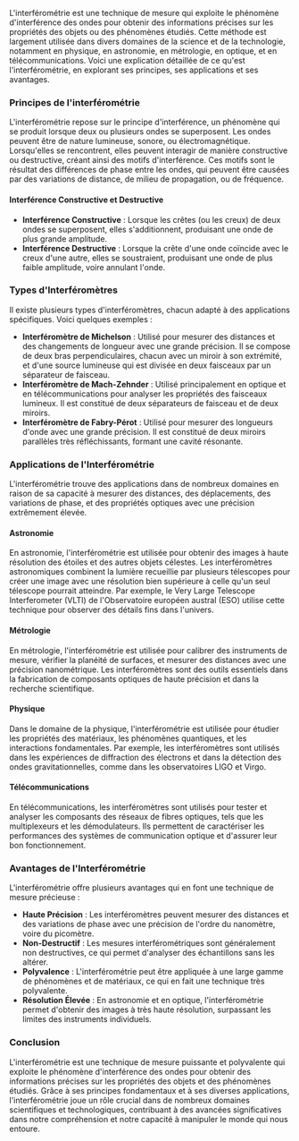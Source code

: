 L'interférométrie est une technique de mesure qui exploite le phénomène d'interférence des ondes pour obtenir des informations précises sur les propriétés des objets ou des phénomènes étudiés. Cette méthode est largement utilisée dans divers domaines de la science et de la technologie, notamment en physique, en astronomie, en métrologie, en optique, et en télécommunications. Voici une explication détaillée de ce qu'est l'interférométrie, en explorant ses principes, ses applications et ses avantages.

### Principes de l'interférométrie

L'interférométrie repose sur le principe d'interférence, un phénomène qui se produit lorsque deux ou plusieurs ondes se superposent. Les ondes peuvent être de nature lumineuse, sonore, ou électromagnétique. Lorsqu'elles se rencontrent, elles peuvent interagir de manière constructive ou destructive, créant ainsi des motifs d'interférence. Ces motifs sont le résultat des différences de phase entre les ondes, qui peuvent être causées par des variations de distance, de milieu de propagation, ou de fréquence.

#### Interférence Constructive et Destructive

- **Interférence Constructive** : Lorsque les crêtes (ou les creux) de deux ondes se superposent, elles s'additionnent, produisant une onde de plus grande amplitude.
- **Interférence Destructive** : Lorsque la crête d'une onde coïncide avec le creux d'une autre, elles se soustraient, produisant une onde de plus faible amplitude, voire annulant l'onde.

### Types d'Interféromètres

Il existe plusieurs types d'interféromètres, chacun adapté à des applications spécifiques. Voici quelques exemples :

- **Interféromètre de Michelson** : Utilisé pour mesurer des distances et des changements de longueur avec une grande précision. Il se compose de deux bras perpendiculaires, chacun avec un miroir à son extrémité, et d'une source lumineuse qui est divisée en deux faisceaux par un séparateur de faisceau.
- **Interféromètre de Mach-Zehnder** : Utilisé principalement en optique et en télécommunications pour analyser les propriétés des faisceaux lumineux. Il est constitué de deux séparateurs de faisceau et de deux miroirs.
- **Interféromètre de Fabry-Pérot** : Utilisé pour mesurer des longueurs d'onde avec une grande précision. Il est constitué de deux miroirs parallèles très réfléchissants, formant une cavité résonante.

### Applications de l'Interférométrie

L'interférométrie trouve des applications dans de nombreux domaines en raison de sa capacité à mesurer des distances, des déplacements, des variations de phase, et des propriétés optiques avec une précision extrêmement élevée.

#### Astronomie

En astronomie, l'interférométrie est utilisée pour obtenir des images à haute résolution des étoiles et des autres objets célestes. Les interféromètres astronomiques combinent la lumière recueillie par plusieurs télescopes pour créer une image avec une résolution bien supérieure à celle qu'un seul télescope pourrait atteindre. Par exemple, le Very Large Telescope Interferometer (VLTI) de l'Observatoire européen austral (ESO) utilise cette technique pour observer des détails fins dans l'univers.

#### Métrologie

En métrologie, l'interférométrie est utilisée pour calibrer des instruments de mesure, vérifier la planéité de surfaces, et mesurer des distances avec une précision nanométrique. Les interféromètres sont des outils essentiels dans la fabrication de composants optiques de haute précision et dans la recherche scientifique.

#### Physique

Dans le domaine de la physique, l'interférométrie est utilisée pour étudier les propriétés des matériaux, les phénomènes quantiques, et les interactions fondamentales. Par exemple, les interféromètres sont utilisés dans les expériences de diffraction des électrons et dans la détection des ondes gravitationnelles, comme dans les observatoires LIGO et Virgo.

#### Télécommunications

En télécommunications, les interféromètres sont utilisés pour tester et analyser les composants des réseaux de fibres optiques, tels que les multiplexeurs et les démodulateurs. Ils permettent de caractériser les performances des systèmes de communication optique et d'assurer leur bon fonctionnement.

### Avantages de l'Interférométrie

L'interférométrie offre plusieurs avantages qui en font une technique de mesure précieuse :

- **Haute Précision** : Les interféromètres peuvent mesurer des distances et des variations de phase avec une précision de l'ordre du nanomètre, voire du picomètre.
- **Non-Destructif** : Les mesures interférométriques sont généralement non destructives, ce qui permet d'analyser des échantillons sans les altérer.
- **Polyvalence** : L'interférométrie peut être appliquée à une large gamme de phénomènes et de matériaux, ce qui en fait une technique très polyvalente.
- **Résolution Élevée** : En astronomie et en optique, l'interférométrie permet d'obtenir des images à très haute résolution, surpassant les limites des instruments individuels.

### Conclusion

L'interférométrie est une technique de mesure puissante et polyvalente qui exploite le phénomène d'interférence des ondes pour obtenir des informations précises sur les propriétés des objets et des phénomènes étudiés. Grâce à ses principes fondamentaux et à ses diverses applications, l'interférométrie joue un rôle crucial dans de nombreux domaines scientifiques et technologiques, contribuant à des avancées significatives dans notre compréhension et notre capacité à manipuler le monde qui nous entoure.